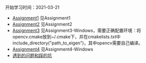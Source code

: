 开始学习时间：2021-03-21
* [Assignment1](https://github.com/LamForest/GAMES101-Computer-Graphics-Assignment/blob/main/Ass1.md) 见Assignment1
* [Assignment2](https://github.com/LamForest/GAMES101-Computer-Graphics-Assignment/blob/main/Ass2.md) 见Assignment2
* [Assignment3](https://github.com/LamForest/GAMES101-Computer-Graphics-Assignment/blob/main/Ass3.md) 见Assignment3-Windows，需要正确配置环境：将opencv.cmake放到~/.cmake下，并在cmakelists.txt中include_directory("path_to_eigen")，其中opencv需要自己编译。
* [Assignment4](https://github.com/LamForest/GAMES101-Computer-Graphics-Assignment/blob/main/Ass4.md) 见Assignment4-Windows
* [遇到的问题和踩的坑](https://github.com/LamForest/GAMES101-Computer-Graphics-Assignment/blob/main/%E5%9D%91.md)

